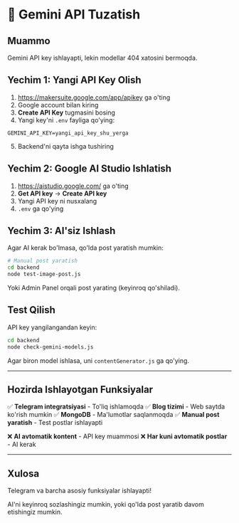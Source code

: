 # 🔧 Gemini API Tuzatish

## Muammo

Gemini API key ishlayapti, lekin modellar 404 xatosini bermoqda.

## Yechim 1: Yangi API Key Olish

1. https://makersuite.google.com/app/apikey ga o'ting
2. Google account bilan kiring  
3. **Create API Key** tugmasini bosing
4. Yangi key'ni `.env` fayliga qo'ying:

```env
GEMINI_API_KEY=yangi_api_key_shu_yerga
```

5. Backend'ni qayta ishga tushiring

## Yechim 2: Google AI Studio Ishlatish

1. https://aistudio.google.com/ ga o'ting
2. **Get API key** → **Create API key**
3. Yangi API key ni nusxalang
4. `.env` ga qo'ying

## Yechim 3: AI'siz Ishlash

Agar AI kerak bo'lmasa, qo'lda post yaratish mumkin:

```bash
# Manual post yaratish
cd backend
node test-image-post.js
```

Yoki Admin Panel orqali post yarating (keyinroq qo'shiladi).

## Test Qilish

API key yangilangandan keyin:

```bash
cd backend
node check-gemini-models.js
```

Agar biron model ishlasa, uni `contentGenerator.js` ga qo'ying.

---

## Hozirda Ishlayotgan Funksiyalar

✅ **Telegram integratsiyasi** - To'liq ishlamoqda
✅ **Blog tizimi** - Web saytda ko'rish mumkin
✅ **MongoDB** - Ma'lumotlar saqlanmoqda
✅ **Manual post yaratish** - Test postlar ishlayapti

❌ **AI avtomatik kontent** - API key muammosi
❌ **Har kuni avtomatik postlar** - AI kerak

---

## Xulosa

Telegram va barcha asosiy funksiyalar ishlayapti! 

AI'ni keyinroq sozlashingiz mumkin, yoki qo'lda post yaratib davom etishingiz mumkin.
